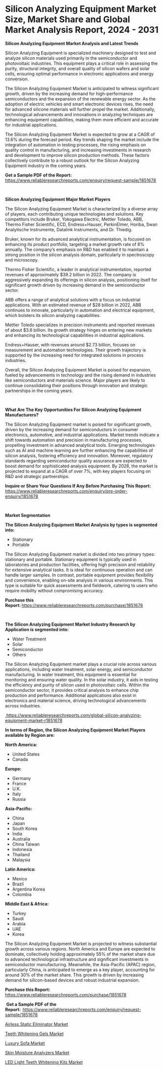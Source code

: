 <p><h1>Silicon Analyzing Equipment Market Size, Market Share and Global Market Analysis Report, 2024 - 2031</h1></p><p><strong>Silicon Analyzing Equipment Market Analysis and Latest Trends</strong></p>
<p><p>Silicon Analyzing Equipment is specialized machinery designed to test and analyze silicon materials used primarily in the semiconductor and photovoltaic industries. This equipment plays a critical role in assessing the purity, structural integrity, and overall quality of silicon wafers and solar cells, ensuring optimal performance in electronic applications and energy conversion.</p><p>The Silicon Analyzing Equipment Market is anticipated to witness significant growth, driven by the increasing demand for high-performance semiconductors and the expansion of the renewable energy sector. As the adoption of electric vehicles and smart electronic devices rises, the need for advanced silicone materials will further propel the market. Additionally, technological advancements and innovations in analyzing techniques are enhancing equipment capabilities, making them more efficient and accurate for industrial applications.</p><p>The Silicon Analyzing Equipment Market is expected to grow at a CAGR of 13.6% during the forecast period. Key trends shaping the market include the integration of automation in testing processes, the rising emphasis on quality control in manufacturing, and increasing investments in research and development to improve silicon production methods. These factors collectively contribute to a robust outlook for the Silicon Analyzing Equipment industry in the coming years.</p></p>
<p><strong>Get a Sample PDF of the Report:&nbsp;</strong> <a href="https://www.reliableresearchreports.com/enquiry/request-sample/1851678?utm_campaign=1588&utm_medium=2&utm_source=Github&utm_content=ia&utm_term=18102024&utm_id=silicon-analyzing-equipment">https://www.reliableresearchreports.com/enquiry/request-sample/1851678</a></p>
<p>&nbsp;</p>
<p><strong>Silicon Analyzing Equipment Major Market Players</strong></p>
<p><p>The Silicon Analyzing Equipment Market is characterized by a diverse array of players, each contributing unique technologies and solutions. Key competitors include Bruker, Yokogawa Electric, Mettler Toledo, ABB, Thermo Fisher Scientific, ECD, Endress+Hauser, PerkinElmer, Horiba, Swan Analytische Instrumente, Datalink Instruments, and Dr. Thiedig.</p><p>Bruker, known for its advanced analytical instrumentation, is focused on enhancing its product portfolio, targeting a market growth rate of 8% annually. The company’s emphasis on R&D has enabled it to maintain a strong position in the silicon analysis domain, particularly in spectroscopy and microscopy.</p><p>Thermo Fisher Scientific, a leader in analytical instrumentation, reported revenues of approximately $39.2 billion in 2022. The company is aggressively expanding its offerings in silicon analysis, positioning itself for significant growth driven by increasing demand in the semiconductor sector.</p><p>ABB offers a range of analytical solutions with a focus on industrial applications. With an estimated revenue of $28 billion in 2022, ABB continues to innovate, particularly in automation and electrical equipment, which bolsters its silicon analyzing capabilities.</p><p>Mettler Toledo specializes in precision instruments and reported revenues of about $3.6 billion. Its growth strategy hinges on entering new markets and enhancing its technological capabilities in industrial applications.</p><p>Endress+Hauser, with revenues around $2.73 billion, focuses on measurement and automation technologies. Their growth trajectory is supported by the increasing need for integrated solutions in process industries.</p><p>Overall, the Silicon Analyzing Equipment Market is poised for expansion, fueled by advancements in technology and the rising demand in industries like semiconductors and materials science. Major players are likely to continue consolidating their positions through innovation and strategic partnerships in the coming years.</p></p>
<p>&nbsp;</p>
<p><strong>What Are The Key Opportunities For Silicon Analyzing Equipment Manufacturers?</strong></p>
<p><p>The Silicon Analyzing Equipment market is poised for significant growth, driven by the increasing demand for semiconductors in consumer electronics, automotive, and industrial applications. Market trends indicate a shift towards automation and precision in manufacturing processes, propelling investment in advanced analytical tools. Emerging technologies such as AI and machine learning are further enhancing the capabilities of silicon analysis, fostering efficiency and innovation. Moreover, regulatory standards regarding semiconductor quality assurance are expected to boost demand for sophisticated analysis equipment. By 2028, the market is projected to expand at a CAGR of over 7%, with key players focusing on R&D and strategic partnerships.</p></p>
<p><strong>Inquire or Share Your Questions If Any Before Purchasing This Report:</strong> <a href="https://www.reliableresearchreports.com/enquiry/pre-order-enquiry/1851678?utm_campaign=1588&utm_medium=2&utm_source=Github&utm_content=ia&utm_term=18102024&utm_id=silicon-analyzing-equipment">https://www.reliableresearchreports.com/enquiry/pre-order-enquiry/1851678</a></p>
<p>&nbsp;</p>
<p><strong>Market Segmentation</strong></p>
<p><strong>The Silicon Analyzing Equipment Market Analysis by types is segmented into:</strong></p>
<p><ul><li>Stationary</li><li>Portable</li></ul></p>
<p><p>The Silicon Analyzing Equipment market is divided into two primary types: stationary and portable. Stationary equipment is typically used in laboratories and production facilities, offering high precision and reliability for extensive analytical tasks. It is ideal for continuous operation and can handle larger samples. In contrast, portable equipment provides flexibility and convenience, enabling on-site analysis in various environments. This type is suitable for quick assessments and fieldwork, catering to users who require mobility without compromising accuracy.</p></p>
<p><strong>Purchase this Report:&nbsp;</strong><a href="https://www.reliableresearchreports.com/purchase/1851678?utm_campaign=1588&utm_medium=2&utm_source=Github&utm_content=ia&utm_term=18102024&utm_id=silicon-analyzing-equipment">https://www.reliableresearchreports.com/purchase/1851678</a></p>
<p>&nbsp;</p>
<p><strong>The Silicon Analyzing Equipment Market Industry Research by Application is segmented into:</strong></p>
<p><ul><li>Water Treatment</li><li>Solar</li><li>Semiconductor</li><li>Others</li></ul></p>
<p><p>The Silicon Analyzing Equipment market plays a crucial role across various applications, including water treatment, solar energy, and semiconductor manufacturing. In water treatment, this equipment is essential for monitoring and ensuring water quality. In the solar industry, it aids in testing the efficiency and purity of silicon used in photovoltaic cells. Within the semiconductor sector, it provides critical analysis to enhance chip production and performance. Additional applications also exist in electronics and material science, driving technological advancements across industries.</p></p>
<p><a href="https://www.reliableresearchreports.com/global-silicon-analyzing-equipment-market-r1851678?utm_campaign=1588&utm_medium=2&utm_source=Github&utm_content=ia&utm_term=18102024&utm_id=silicon-analyzing-equipment">&nbsp;https://www.reliableresearchreports.com/global-silicon-analyzing-equipment-market-r1851678</a></p>
<p><strong>In terms of Region, the Silicon Analyzing Equipment Market Players available by Region are:</strong></p>
<p>
    <p> <strong> North America: </strong>
        <ul>
            <li>United States</li>
            <li>Canada</li>
        </ul>
        </p> 
    <p> <strong> Europe: </strong>
        <ul>
            <li>Germany</li>
            <li>France</li>
            <li>U.K.</li>
            <li>Italy</li>
            <li>Russia</li>
        </ul>
        </p> 
    <p> <strong> Asia-Pacific: </strong>
        <ul>
            <li>China</li>
            <li>Japan</li>
            <li>South Korea</li>
            <li>India</li>
            <li>Australia</li>
            <li>China Taiwan</li>
            <li>Indonesia</li>
            <li>Thailand</li>
            <li>Malaysia</li>
        </ul>
        </p> 
    <p> <strong> Latin America: </strong>
        <ul>
            <li>Mexico</li>
            <li>Brazil</li>
            <li>Argentina Korea</li>
            <li>Colombia</li>
        </ul>
        </p> 
    <p> <strong> Middle East & Africa: </strong>
        <ul>
            <li>Turkey</li>
            <li>Saudi</li>
            <li>Arabia</li>
            <li>UAE</li>
            <li>Korea</li>
        </ul>
    </p>
    </p>
<p><p>The Silicon Analyzing Equipment Market is projected to witness substantial growth across various regions. North America and Europe are expected to dominate, collectively holding approximately 55% of the market share due to advanced technological infrastructure and significant investments in semiconductor manufacturing. Meanwhile, the Asia-Pacific (APAC) region, particularly China, is anticipated to emerge as a key player, accounting for around 30% of the market share. This growth is driven by increasing demand for silicon-based devices and robust industrial expansion.</p></p>
<p><strong>Purchase this Report: </strong><a href="https://www.reliableresearchreports.com/purchase/1851678?utm_campaign=1588&utm_medium=2&utm_source=Github&utm_content=ia&utm_term=18102024&utm_id=silicon-analyzing-equipment">https://www.reliableresearchreports.com/purchase/1851678</a></p>
<p>&nbsp;<strong>Get a Sample PDF of the Report:&nbsp;&nbsp;</strong><a href="https://www.reliableresearchreports.com/enquiry/request-sample/1851678?utm_campaign=1588&utm_medium=2&utm_source=Github&utm_content=ia&utm_term=18102024&utm_id=silicon-analyzing-equipment">https://www.reliableresearchreports.com/enquiry/request-sample/1851678</a></p>
<p><strong></strong></p>
<p><p><a href="https://github.com/mauripalmi/Market-Research-Report-List-5/blob/main/airless-static-eliminator-market.md?utm_campaign=1588&utm_medium=2&utm_source=Github&utm_content=ia&utm_term=18102024&utm_id=silicon-analyzing-equipment">Airless Static Eliminator Market</a></p><p><a href="https://www.linkedin.com/pulse/global-teeth-whitening-gels-industry-analysis-report-market-ey3dc?utm_campaign=1588&utm_medium=2&utm_source=Github&utm_content=ia&utm_term=18102024&utm_id=silicon-analyzing-equipment">Teeth Whitening Gels Market</a></p><p><a href="https://www.linkedin.com/pulse/global-luxury-sofa-nexus-sector-confluences-regional-catalysts-br3fc?utm_campaign=1588&utm_medium=2&utm_source=Github&utm_content=ia&utm_term=18102024&utm_id=silicon-analyzing-equipment">Luxury Sofa Market</a></p><p><a href="https://www.linkedin.com/pulse/decoding-skin-moisture-analyzers-industry-dynamics-strategic-bwqcc?utm_campaign=1588&utm_medium=2&utm_source=Github&utm_content=ia&utm_term=18102024&utm_id=silicon-analyzing-equipment">Skin Moisture Analyzers Market</a></p><p><a href="https://www.linkedin.com/pulse/led-light-teeth-whitening-kits-market-revolution-2024--grvkc?utm_campaign=1588&utm_medium=2&utm_source=Github&utm_content=ia&utm_term=18102024&utm_id=silicon-analyzing-equipment">LED Light Teeth Whitening Kits Market</a></p></p>